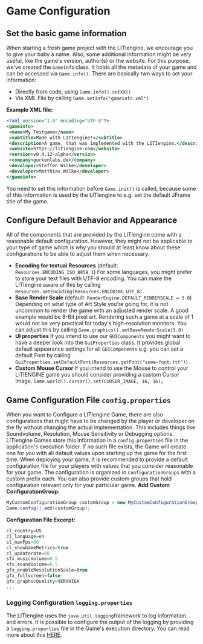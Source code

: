 # Game Configuration

## Set the basic game information

When starting a fresh game project with the LITIengine, we encourage you
to give your baby a name. Also, some additional information might be
very useful, like the game's version, author(s) or the website. For this
purpose, we've created the `GameInfo` class. It holds all the metadata
of your game and can be accessed via `Game.info()`. There are basically
two ways to set your information:

  - Directly from code, using  `Game.info().setXX()`
  - Via XML File by calling `Game.setInfo("gameinfo.xml")`

**Example XML file:**

```xml
<?xml version="1.0" encoding="UTF-8"?>
<gameinfo>
 <name>My Testgame</name>
 <subTitle>Made with LITIengine!</subTitle>
 <description>A game, that was implemented with the LITIengine.</description>
 <website>https://litiengine.com</website>
 <version>v0.4.12-alpha</version>
 <company>gurkenlabs.de</company>
 <developer>Steffen Wilke</developer>
 <developer>Matthias Wilke</developer>
</gameinfo>
```

You need to set this information before `Game.init()` is called, because
some of this information is used by the LITIengine to e.g. set the
default JFrame title of the game.

## Configure Default Behavior and Appearance

All of the components that are provided by the LITIengine come with a
reasonable default configuration. However, they might not be applicable
to your type of game which is why you should at least know about these
configurations to be able to adjust them when necessary.

  - **Encoding for textual Resources**
    (default: `Resources.ENCODING_ISO_8859_1`) For some languages, you
    might prefer to store your text files with UTF-8 encoding. You can
    make the LITIengine aware of this by
    calling `Resources.setEncoding(Resources.ENCODING_UTF_8)`.
  - **Base Render Scale** (default: `RenderEngine.DEFAULT_RENDERSCALE
    = 3.0`) Depending on what type of Art Style you're going for, it is
    not uncommon to render the game with an adjusted render scale. A
    good example would be 8-Bit pixel art. Rendering such a game at a
    scale of 1 would not be very practical for today's high-resolution
    monitors. You can adjust this by
    calling `Game.graphics().setBaseRenderScale(5.0)`
  - **UI properties** If you intend to use our `GUIComponents` you might
    want to have a deeper look into the `GuiProperties` class. It
    provides global default appearance settings for all  `GUIComponents`
    e.g. you can set a default Font by
    calling `GuiProperties.setDefaultFont(Resources.getFont("some-font.ttf")).`
  - **Custom Mouse Cursor** If you intend to use the Mouse to control your
    LITIENGINE game you should consider providing a custom Cursor Image.
    `Game.world().cursor().set(CURSOR_IMAGE, 16, 16);`

## Game Configuration File `config.properties`

When you want to Configure a LITIengine Game, there are also
configurations that might have to be changed by the player or developer
on the fly without changing the actual implementation. This includes
things like Soundvolume, Resolution, Mouse Sensitivity or Debugging
options. LITIengine Games store this information in
a `config.properties` file in the application's execution folder. If no
such file exists, the Game will create one for you with all default
values upon starting up the game for the first time. When deploying your
game, it is recommended to provide a default configuration file for your
players with values that you consider reasonable for your game. The
configuration is organized in `ConfigurationGroups` with a custom prefix
each. You can also provide custom groups that hold configuration
relevant only for your particular game. **Add Custom
ConfigurationGroup:**

```java
MyCustomConfigurationGroup customGroup = new MyCustomConfigurationGroup();
Game.config().add(customGroup);
```

**Configuration File Excerpt:**

```java
cl_country=US
cl_language=en
cl_maxFps=60
cl_showGameMetrics=true
cl_updaterate=60
sfx_musicVolume=0.5
sfx_soundVolume=0.5
gfx_enableResolutionScale=true
gfx_fullscreen=false
gfx_graphicQuality=VERYHIGH
...
```

### Logging Configuration `logging.properties`

The LITIengine uses the `java.util.logging`framework to log information
and errors. It is possible to configure the output of the logging by
providing a `logging.properties` file in the Game's execution directory.
You can read more about
this [HERE](http://tutorials.jenkov.com/java-logging/configuration.html#configuration-file).